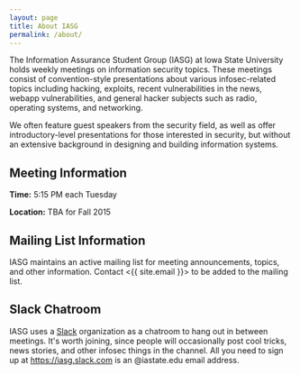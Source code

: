 ```yaml
---
layout: page
title: About IASG
permalink: /about/
---
```

The Information Assurance Student Group (IASG)
at Iowa State University holds weekly meetings on information
security topics. These meetings consist of convention-style
presentations about various infosec-related topics including
hacking, exploits, recent vulnerabilities in the news,
webapp vulnerabilities, and general hacker subjects such as 
radio, operating systems, and networking.

We often feature guest speakers from the security field, as well
as offer introductory-level presentations for those interested in
security, but without an extensive background in designing
and building information systems.
    
Meeting Information
-------------------

**Time:** 5:15 PM each Tuesday

**Location:** TBA for Fall 2015


Mailing List Information
------------------------

IASG maintains an active mailing list for meeting announcements, topics, and
other information. Contact <{{ site.email }}> to be added to the mailing list.

Slack Chatroom
--------------

IASG uses a [Slack](https://iasg.slack.com) organization as a chatroom to hang out in
between meetings. It's worth joining, since people will occasionally post cool
tricks, news stories, and other infosec things in the channel. All you need to
sign up at <https://iasg.slack.com> is
an @iastate.edu email address.
